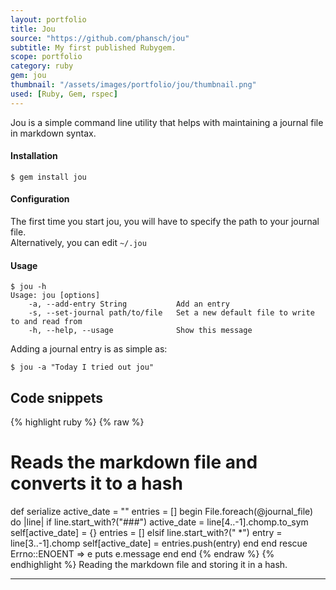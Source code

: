 ```yaml
---
layout: portfolio
title: Jou
source: "https://github.com/phansch/jou"
subtitle: My first published Rubygem.
scope: portfolio
category: ruby
gem: jou
thumbnail: "/assets/images/portfolio/jou/thumbnail.png"
used: [Ruby, Gem, rspec]
---
```


Jou is a simple command line utility that helps with maintaining a journal file in markdown syntax.

#### Installation
    $ gem install jou

#### Configuration
The first time you start jou, you will have to specify the path to your journal file.  
Alternatively, you can edit `~/.jou`
#### Usage
    $ jou -h
    Usage: jou [options]
        -a, --add-entry String           Add an entry
        -s, --set-journal path/to/file   Set a new default file to write to and read from
        -h, --help, --usage              Show this message


Adding a journal entry is as simple as:

    $ jou -a "Today I tried out jou"


<a id="snippets" class="anchor"></a>

## Code snippets

{% highlight ruby %}
{% raw %}
# Reads the markdown file and converts it to a hash
def serialize
  active_date = ""
  entries = []
  begin
    File.foreach(@journal_file) do |line|
      if line.start_with?("###")
        active_date = line[4..-1].chomp.to_sym
        self[active_date] = {}
        entries = []
      elsif line.start_with?(" *")
        entry = line[3..-1].chomp
        self[active_date] = entries.push(entry)
      end
    end
  rescue Errno::ENOENT => e
    puts e.message
  end
end
{% endraw %}
{% endhighlight %}
<span class="glyphicon glyphicon-chevron-right"></span> Reading the markdown file and storing it in a hash.

----
